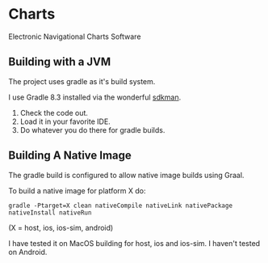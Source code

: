 # Charts
Electronic Navigational Charts Software

## Building with a JVM

The project uses gradle as it's build system.

I use Gradle 8.3 installed via the wonderful [sdkman](https://sdkman.io/).

1. Check the code out.
2. Load it in your favorite IDE.
3. Do whatever you do there for gradle builds.

## Building A Native Image

The gradle build is configured to allow native image builds using Graal.

To build a native image for platform X do:
```
gradle -Ptarget=X clean nativeCompile nativeLink nativePackage nativeInstall nativeRun
```
(X = host, ios, ios-sim, android)

I have tested it on MacOS building for host, ios and ios-sim. I haven't tested on Android.


